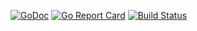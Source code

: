 [![GoDoc](https://godoc.org/github.com/bilinguliar/gokiezen?status.svg)](https://godoc.org/github.com/bilinguliar/gokiezen)
[![Go Report Card](https://goreportcard.com/badge/github.com/bilinguliar/gokiezen)](https://goreportcard.com/report/github.com/bilinguliar/gokiezen)
[![Build Status](https://travis-ci.org/bilinguliar/gokiezen.svg?branch=master)](https://travis-ci.org/bilinguliar/gokiezen)
